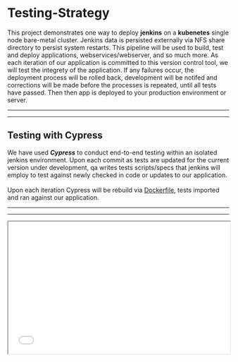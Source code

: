# Testing-Strategy

This project demonstrates one way to deploy **jenkins** on a **kubenetes** single node bare-metal cluster. Jenkins data is persisted externally via NFS share directory to persist system restarts. This pipeline will be used to build, test and deploy applications, webservices/webserver, and so much more. As each iteration of our application is committed to this version control tool, we will test the integrety of the application. If any failures occur, the deployment process will be rolled back, development will be notifed and corrections will be made before the processes is repeated, until all tests have passed. Then then app is deployed to your production environment or server.

---
---
## Testing with Cypress
We have used ***Cypress*** to conduct end-to-end testing within an isolated jenkins environment. Upon each commit as tests are updated for the current version under development, qa writes tests scripts/specs that jenkins will employ to test against newly checked in code or updates to our application.  
<br/>
Upon each iteration Cypress will be rebuild via [Dockerfile](cypress.Dockerfile), tests imported and ran against our application. 

---
---
<iframe
  src="media\@jenkins-deployment-664dfb6f79-zbgnf__var_jenkins_home_workspace_cypress_build 2020-11-04 21-01-27 - Shortcut.lnk"
  style="width:100%; height:300px;"
></iframe>